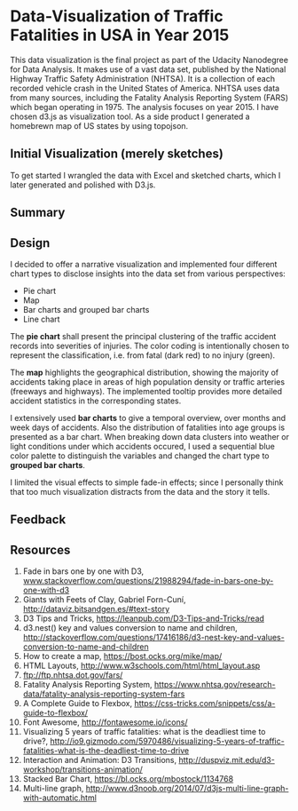# Data-Visualization of Traffic Fatalities in USA in Year 2015

This data visualization is the final project as part of the Udacity Nanodegree
for Data Analysis. It makes use of a vast data set, published by the National
Highway Traffic Safety Administration (NHTSA). It is a collection of each
recorded vehicle crash in the United States of America. NHTSA uses data from
many sources, including the Fatality Analysis Reporting System (FARS) which
began operating in 1975. The analysis focuses on year 2015.
I have chosen d3.js as visualization tool. As a side product I generated a
homebrewn map of US states by using topojson.

## Initial Visualization (merely sketches)

To get started I wrangled the data with Excel and sketched charts, which I later
generated and polished with D3.js.

## Summary


## Design

I decided to offer a narrative visualization and implemented four different
chart types to disclose insights into the data set from various perspectives:
* Pie chart  
* Map  
* Bar charts and grouped bar charts  
* Line chart  

The **pie chart** shall present the principal clustering of the traffic accident
records into severities of injuries. The color coding is intentionally chosen to
represent the classification, i.e. from fatal (dark red) to no injury (green).

The **map** highlights the geographical distribution, showing the majority of
accidents taking place in areas of high population density or traffic arteries
(freeways and highways). The implemented tooltip provides more detailed accident
statistics in the corresponding states.

I extensively used **bar charts** to give a temporal overview, over months and
week days of accidents. Also the distribution of fatalities into age groups is
presented as a bar chart. When breaking down data clusters into weather or light
conditions under which accidents occured, I used a sequential blue color palette
to distinguish the variables and changed the chart type to **grouped bar charts**.

I limited the visual effects to simple fade-in effects; since I personally think
that too much visualization distracts from the data and the story it tells.

## Feedback

## Resources

1. Fade in bars one by one with D3, www.stackoverflow.com/questions/21988294/fade-in-bars-one-by-one-with-d3  
2. Giants with Feets of Clay, Gabriel Forn-Cuní, http://dataviz.bitsandgen.es/#text-story  
4. D3 Tips and Tricks, https://leanpub.com/D3-Tips-and-Tricks/read  
5. d3.nest() key and values conversion to name and children, http://stackoverflow.com/questions/17416186/d3-nest-key-and-values-conversion-to-name-and-children  
6. How to create a map, https://bost.ocks.org/mike/map/  
7. HTML Layouts, http://www.w3schools.com/html/html_layout.asp  
8. ftp://ftp.nhtsa.dot.gov/fars/  
9. Fatality Analysis Reporting System, https://www.nhtsa.gov/research-data/fatality-analysis-reporting-system-fars  
10. A  Complete Guide to Flexbox, https://css-tricks.com/snippets/css/a-guide-to-flexbox/  
11. Font Awesome, http://fontawesome.io/icons/  
12. Visualizing 5 years of traffic fatalities: what is the deadliest time to drive?,  http://io9.gizmodo.com/5970486/visualizing-5-years-of-traffic-fatalities-what-is-the-deadliest-time-to-drive  
13. Interaction and Animation: D3 Transitions, http://duspviz.mit.edu/d3-workshop/transitions-animation/  
14. Stacked Bar Chart, https://bl.ocks.org/mbostock/1134768  
15. Multi-line graph, http://www.d3noob.org/2014/07/d3js-multi-line-graph-with-automatic.html  
